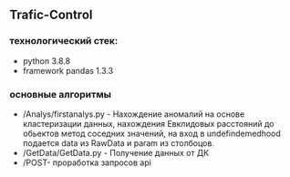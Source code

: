 
## Trafic-Control
### технологический стек:
- python 3.8.8
- framework pandas 1.3.3
###  основные алгоритмы 
- /Analys/firstanalys.py - Нахождение аномалий на основе кластеризации данных, нахождения Евклидовых расстояний до обьектов
метод соседних значений, на вход в undefindemedhood подается data из RawData и param из столбоцов.
 - /GetData/GetData.py - Получение данных от ДК
 - /POST- проработка запросов api
